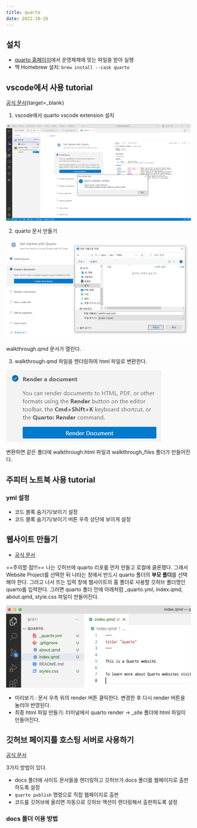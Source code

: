 ```yaml
---
title: quarto
date: 2022-10-26
---
```


## 설치

- [quarto 홈페이지](https://quarto.org/docs/get-started/)에서 운영체제에 맞는 파일을 받아 실행
- 맥 Homebrew 설치: `brew install --cask quarto`

## vscode에서 사용 tutorial

[공식 문서](https://quarto.org/docs/get-started/hello/vscode.html){target=_blank}

1. vscode에서 quarto vscode extension 설치

![익스텐션 설치](images/2022-10-26-09-40-33.png)

2. quarto 문서 만들기

![새 문서 만들기](images/2022-10-26-09-43-11.png)

walkthrough.qmd 문서가 열린다.

3. walkthrough.qmd 파일을 렌더링하여 html 파일로 변환한다.

![변환](images/2022-10-26-11-03-55.png)

변환하면 같은 폴더에 walkthrough.html 파일과 walkthrough_files 폴더가 만들어진다.

## 주피터 노트북 사용 tutorial

### yml 설정

- 코드 블록 숨기기/보이기 설정
- 코드 블록 숨기기/보이기 버튼 우측 상단에 보이게 설정

## 웹사이트 만들기

- [공식 문서](https://quarto.org/docs/websites/)

==주의할 점!!!== 나는 깃허브에 quarto 리포를 먼저 만들고 로컬에 클론했다. 그래서 Website Project를 선택한 뒤 나타는 창에서 반드시 quarto 폴더의 **부모 폴더**를 선택해야 한다. 그러고 나서 뜨는 입력 창에 웹사이트의 홈 폴더로 사용할 깃허브 폴더명인 quarto를 입력한다. 그러면 quarto 폴더 안에 아래처럼 _quarto.yml, index.qmd, about.qmd, style.css 파일이 만들어진다.

![폴더명 입력](images/2022-10-28-11-40-25.png)

- 미리보기 : 문서 우측 위의 render 버튼 클릭한다. 변경한 후 다시 render 버튼을 눌러야 반영된다.
- 최종 html 파일 만들기: 터미널에서 quarto render -> _site 폴더에 html 파일이 만들어진다.

## 깃허브 페이지를 호스팅 서버로 사용하기

[공식 문서](https://quarto.org/docs/publishing/github-pages.html)

3가지 방법이 있다.

- docs 폴더에 사이트 문서들을 렌더링하고 깃허브가 docs 폴더를 웹페이지로 출판하도록 설정
- `quarto publish` 명령으로 직접 웹페이지로 출판
- 코드를 깃허브에 올리면 자동으로 깃허브 액션이 렌더링해서 출판하도록 설정

### docs 폴더 이용 방법
